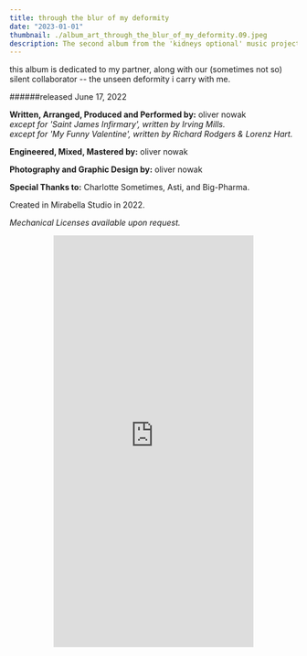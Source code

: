 ```yaml
---
title: through the blur of my deformity
date: "2023-01-01"
thumbnail: ./album_art_through_the_blur_of_my_deformity.09.jpeg
description: The second album from the 'kidneys optional' music project. Greasy analog mechanical expression metastasized and inflamed by discrete digital discipline.
---
```


this album is dedicated to my partner, along with our (sometimes not so) silent collaborator -- the unseen deformity i carry with me.

######released June 17, 2022

**Written, Arranged, Produced and Performed by:** oliver nowak</br>
_except for 'Saint James Infirmary', written by Irving Mills._</br>
_except for 'My Funny Valentine', written by Richard Rodgers & Lorenz Hart._

**Engineered, Mixed, Mastered by:** oliver nowak

**Photography and Graphic Design by:** oliver nowak

**Special Thanks to:** Charlotte Sometimes, Asti, and Big-Pharma.

Created in Mirabella Studio in 2022.

_Mechanical Licenses available upon request._

<div style="display: flex; align-items: center; justify-content: center">
    <iframe style="border: 0; width: 350px; height: 720px;" src="https://bandcamp.com/EmbeddedPlayer/album=1097467416/size=large/bgcol=ffffff/linkcol=0687f5/transparent=true/" seamless><a href="https://kidneys-optional.bandcamp.com/album/through-the-blur-of-my-deformity">through the blur of my deformity by kidneys optional</a></iframe>
</div>
